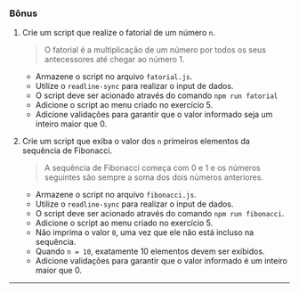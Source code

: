 ### Bônus

1.  Crie um script que realize o fatorial de um número `n`.
    
    > O fatorial é a multiplicação de um número por todos os seus antecessores até chegar ao número 1.
    
    *   Armazene o script no arquivo `fatorial.js`.
    *   Utilize o `readline-sync` para realizar o input de dados.
    *   O script deve ser acionado através do comando `npm run fatorial`
    *   Adicione o script ao menu criado no exercício 5.
    *   Adicione validações para garantir que o valor informado seja um inteiro maior que 0.
2.  Crie um script que exiba o valor dos `n` primeiros elementos da sequência de Fibonacci.
    
    > A sequência de Fibonacci começa com 0 e 1 e os números seguintes são sempre a soma dos dois números anteriores.
    
    *   Armazene o script no arquivo `fibonacci.js`.
    *   Utilize o `readline-sync` para realizar o input de dados.
    *   O script deve ser acionado através do comando `npm run fibonacci`.
    *   Adicione o script ao menu criado no exercício 5.
    *   Não imprima o valor `0`, uma vez que ele não está incluso na sequência.
    *   Quando `n = 10`, exatamente 10 elementos devem ser exibidos.
    *   Adicione validações para garantir que o valor informado é um inteiro maior que 0.

* * *